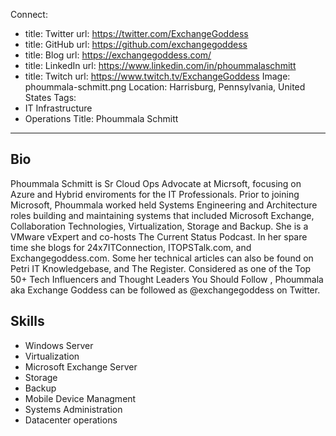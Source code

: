 Connect:
  - title: Twitter
    url: https://twitter.com/ExchangeGoddess
  - title: GitHub
    url: https://github.com/exchangegoddess
  - title: Blog
    url: https://exchangegoddess.com/
  - title: LinkedIn
    url: https://www.linkedin.com/in/phoummalaschmitt
  - title: Twitch
    url: https://www.twitch.tv/ExchangeGoddess
Image: phoummala-schmitt.png
Location: Harrisburg, Pennsylvania, United States
Tags:
  - IT Infrastructure
  - Operations
Title: Phoummala Schmitt
---
## Bio
Phoummala Schmitt is Sr Cloud Ops Advocate at Micrsoft, focusing on Azure and Hybrid enviroments for the IT Professionals. Prior to joining Microsoft, Phoummala worked held Systems Engineering and Architecture roles building and maintaining systems that included Microsoft Exchange, Collaboration Technologies, Virtualization, Storage and Backup.
She is a VMware vExpert and co-hosts The Current Status Podcast. In her spare time she blogs for 24x7ITConnection, ITOPSTalk.com, and Exchangegoddess.com. Some her technical articles can also be found on Petri IT Knowledgebase, and The Register. Considered as one of the Top 50+ Tech Influencers and Thought Leaders You Should Follow , Phoummala aka Exchange Goddess can be followed as @exchangegoddess on Twitter.

## Skills
* Windows Server  
* Virtualization
* Microsoft Exchange Server
* Storage
* Backup
* Mobile Device Managment
* Systems Administration
* Datacenter operations
